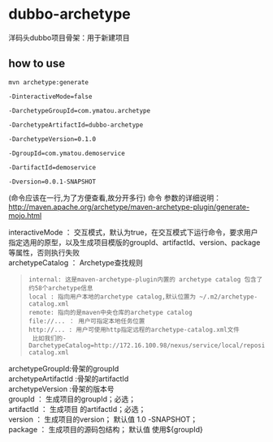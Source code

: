 # dubbo-archetype
洋码头dubbo项目骨架：用于新建项目

## how to use

```
mvn archetype:generate

-DinteractiveMode=false

-DarchetypeGroupId=com.ymatou.archetype

-DarchetypeArtifactId=dubbo-archetype

-DarchetypeVersion=0.1.0

-DgroupId=com.ymatou.demoservice

-DartifactId=demoservice

-Dversion=0.0.1-SNAPSHOT

```
(命令应该在一行,为了方便查看,故分开多行)
命令 参数的详细说明：
http://maven.apache.org/archetype/maven-archetype-plugin/generate-mojo.html

interactiveMode ： 交互模式，默认为true，在交互模式下运行命令，要求用户指定选用的原型，以及生成项目模版的groupId、artifactId、version、package等属性，否则执行失败  
archetypeCatalog ： Archetype查找规则
   >     internal: 这是maven-archetype-plugin内置的 archetype catalog 包含了约58个archetype信息
   >     local : 指向用户本地的archetype catalog,默认位置为 ~/.m2/archetype-catalog.xml
   >     remote: 指向的是maven中央仓库的archetype catalog
   >     file://... ： 用户可指定本地任务位置
   >     http://... : 用户可使用http指定远程的archetype-catalog.xml文件
   >      比如我们的-DarchetypeCatalog=http://172.16.100.98/nexus/service/local/repositories/releases/content/archetype-catalog.xml

archetypeGroupId:骨架的groupId  
archetypeArtifactId :骨架的artifactId  
archetypeVersion :骨架的版本号  
groupId ： 生成项目的groupId；必选；  
artifactId ： 生成项目 的artifactId；必选；  
version ： 生成项目的version； 默认值 1.0 -SNAPSHOT；  
package ： 生成项目的源码包结构； 默认值 使用${groupId}
